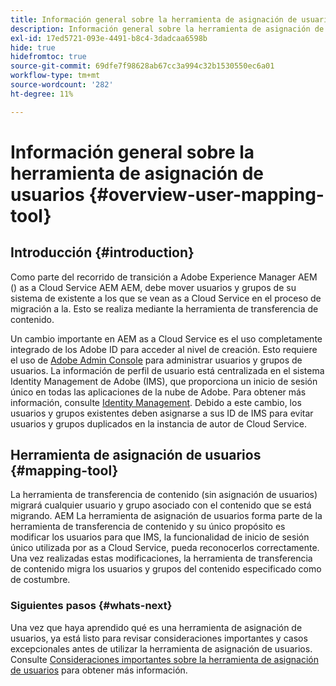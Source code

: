 ```yaml
---
title: Información general sobre la herramienta de asignación de usuarios (heredada)
description: Información general sobre la herramienta de asignación de usuarios (heredada)
exl-id: 17ed5721-093e-4491-b8c4-3dadcaa6598b
hide: true
hidefromtoc: true
source-git-commit: 69dfe7f98628ab67cc3a994c32b1530550ec6a01
workflow-type: tm+mt
source-wordcount: '282'
ht-degree: 11%

---
```


# Información general sobre la herramienta de asignación de usuarios {#overview-user-mapping-tool}


<!-- Alexandru: drafting this for now

>[!CONTEXTUALHELP]
>id="aemcloud_ctt_usermapping"
>title="User Mapping Tool"
>abstract="The Content Transfer Tool helps you move users and groups from your existing AEM system to AEM as a Cloud Service. Existing users and groups need to be mapped to their IMS IDs to avoid duplicate users and groups on the Cloud Service author instance."
>additional-url="https://experienceleague.adobe.com/docs/experience-manager-cloud-service/moving/cloud-migration/content-transfer-tool/using-user-mapping-tool.html?lang=en#important-considerations" text="Important Considerations for using User Mapping Tool"
>additional-url="https://experienceleague.adobe.com/docs/experience-manager-cloud-service/moving/cloud-migration/content-transfer-tool/using-user-mapping-tool.html?lang=en#using-user-mapping-tool" text="Using User Mapping Tool"

-->

## Introducción {#introduction}

Como parte del recorrido de transición a Adobe Experience Manager AEM () as a Cloud Service AEM AEM, debe mover usuarios y grupos de su sistema de existente a los que se vean as a Cloud Service en el proceso de migración a la. Esto se realiza mediante la herramienta de transferencia de contenido.

Un cambio importante en AEM as a Cloud Service es el uso completamente integrado de los Adobe ID para acceder al nivel de creación.  Esto requiere el uso de [Adobe Admin Console](https://helpx.adobe.com/es/enterprise/using/admin-console.html) para administrar usuarios y grupos de usuarios. La información de perfil de usuario está centralizada en el sistema Identity Management de Adobe (IMS), que proporciona un inicio de sesión único en todas las aplicaciones de la nube de Adobe. Para obtener más información, consulte [Identity Management](https://experienceleague.adobe.com/docs/experience-manager-cloud-service/overview/what-is-new-and-different.html?lang=en#identity-management). Debido a este cambio, los usuarios y grupos existentes deben asignarse a sus ID de IMS para evitar usuarios y grupos duplicados en la instancia de autor de Cloud Service.

## Herramienta de asignación de usuarios {#mapping-tool}

La herramienta de transferencia de contenido (sin asignación de usuarios) migrará cualquier usuario y grupo asociado con el contenido que se está migrando. AEM La herramienta de asignación de usuarios forma parte de la herramienta de transferencia de contenido y su único propósito es modificar los usuarios para que IMS, la funcionalidad de inicio de sesión único utilizada por as a Cloud Service, pueda reconocerlos correctamente. Una vez realizadas estas modificaciones, la herramienta de transferencia de contenido migra los usuarios y grupos del contenido especificado como de costumbre.

### Siguientes pasos {#whats-next}

Una vez que haya aprendido qué es una herramienta de asignación de usuarios, ya está listo para revisar consideraciones importantes y casos excepcionales antes de utilizar la herramienta de asignación de usuarios. Consulte [Consideraciones importantes sobre la herramienta de asignación de usuarios](/help/journey-migration/content-transfer-tool/user-mapping-tool-legacy/considerations-user-mapping-tool-legacy.md) para obtener más información.

